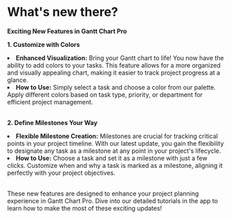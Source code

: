 # What's new there?

<p class="no-margin"><b>Exciting New Features in Gantt Chart Pro</b></p>

<p><b>1. Customize with Colors</b></p> 
<li><b>Enhanced Visualization:</b> Bring your Gantt chart to life! You now have the ability to add colors to your tasks. This feature allows for a more organized and visually appealing chart, making it easier to track project progress at a glance.</li>
<li><b>How to Use:</b> Simply select a task and choose a color from our palette. Apply different colors based on task type, priority, or department for efficient project management.</li>

</br>
<p><b>2. Define Milestones Your Way</b></p> 
<li><b>Flexible Milestone Creation:</b> Milestones are crucial for tracking critical points in your project timeline. With our latest update, you gain the flexibility to designate any task as a milestone at any point in your project's lifecycle.</li>
<li><b>How to Use:</b> Choose a task and set it as a milestone with just a few clicks. Customize when and why a task is marked as a milestone, aligning it perfectly with your project objectives.</li>
</br>


<p>These new features are designed to enhance your project planning experience in Gantt Chart Pro. Dive into our detailed tutorials in the app to learn how to make the most of these exciting updates!</p>

<Hubspot />